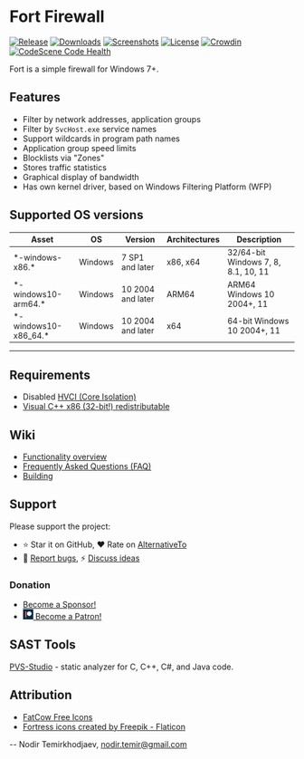 # Fort Firewall

[![Release](https://img.shields.io/github/release/tnodir/fort.svg)](https://github.com/tnodir/fort/releases/latest)
[![Downloads](https://img.shields.io/github/downloads/tnodir/fort/total.svg?maxAge=86400)](https://github.com/tnodir/fort/releases)
[![Screenshots](https://img.shields.io/static/v1.svg?label=screenshots&message=11&color=yellow&logo=imgur)](https://imgur.com/a/fZbAbfy)
[![License](https://img.shields.io/static/v1.svg?label=license&message=GPL-v3&color=orange&logo=gnu)](https://www.gnu.org/licenses/gpl-3.0)
[![Crowdin](https://badges.crowdin.net/fort-firewall/localized.svg)](https://crowdin.com/project/fort-firewall)
[![CodeScene Code Health](https://codescene.io/projects/5344/status-badges/code-health)](https://codescene.io/projects/5344)

Fort is a simple firewall for Windows 7+.

## Features

  - Filter by network addresses, application groups
  - Filter by `SvcHost.exe` service names
  - Support wildcards in program path names
  - Application group speed limits
  - Blocklists via "Zones"
  - Stores traffic statistics
  - Graphical display of bandwidth
  - Has own kernel driver, based on Windows Filtering Platform (WFP)

## Supported OS versions

 Asset                  | OS      | Version           | Architectures | Description
------------------------|---------|-------------------|---------------|---------------------------------------
 \*-windows-x86.\*      | Windows | 7 SP1 and later   | x86, x64      | 32/64-bit Windows 7, 8, 8.1, 10, 11
 \*-windows10-arm64.\*  | Windows | 10 2004 and later | ARM64         | ARM64 Windows 10 2004+, 11
 \*-windows10-x86_64.\* | Windows | 10 2004 and later | x64           | 64-bit Windows 10 2004+, 11

-----

## Requirements

  - Disabled [HVCI (Core Isolation)](https://github.com/tnodir/fort/discussions/40)
  - [Visual C++ x86 (32-bit!) redistributable](https://aka.ms/vs/17/release/vc_redist.x86.exe)

## Wiki

  - [Functionality overview](https://github.com/tnodir/fort/wiki/Functionality-overview)
  - [Frequently Asked Questions (FAQ)](https://github.com/tnodir/fort/wiki/FAQ)
  - [Building](https://github.com/tnodir/fort/wiki/Building)

## Support

Please support the project:

  - ⭐ Star it on GitHub, ❤ Rate on [AlternativeTo](https://alternativeto.net/software/fort-firewall/about/)
  - 🐞 [Report bugs](https://github.com/tnodir/fort/issues), ⚡ [Discuss ideas](https://github.com/tnodir/fort/discussions)

### Donation

  - [Become a Sponsor!](https://github.com/sponsors/tnodir)
  - [<img src="https://github.com/edent/SuperTinyIcons/blob/master/images/svg/patreon.svg" width="18" height="18"> Become a Patron!](https://www.patreon.com/bePatron?u=9349286)

## SAST Tools

[PVS-Studio](https://pvs-studio.com/en/pvs-studio/?utm_source=github&utm_medium=organic&utm_campaign=open_source) - static analyzer for C, C++, C#, and Java code.

## Attribution

  - [FatCow Free Icons](http://www.fatcow.com/free-icons)
  - [Fortress icons created by Freepik - Flaticon](https://www.flaticon.com/free-icons/fortress)

--
Nodir Temirkhodjaev, <nodir.temir@gmail.com>
